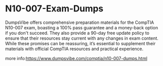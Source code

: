# N10-007-Exam-Dumps
DumpsVibe offers comprehensive preparation materials for the CompTIA N10-007 exam, boasting a 100% pass guarantee and a money-back option if you don't succeed. They also provide a 90-day free update policy to ensure that their resources stay current with any changes in exam content. While these promises can be reassuring, it’s essential to supplement their materials with official CompTIA resources and practical experience.

more info:https://www.dumpsvibe.com/comptia/n10-007-dumps.html
